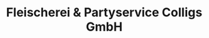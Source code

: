 ---
title: "Fleischerei & Partyservice Colligs GmbH"
url: /essen/fleischerei-und-partyservice-colligs-gmbh/
shop: Metzgerei
---